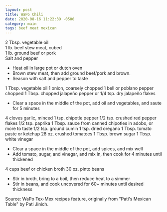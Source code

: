 ```yaml
---
layout: post
title: WaPo Chili
date: 2020-08-16 11:22:39 -0500
category: main
tags: beef meat mexican
---
```

2 Tbsp. vegetable oil  
1 lb. beef stew meat, cubed  
1 lb. ground beef or pork  
Salt and pepper  
<ul>
 	<li>Heat oil in large pot or dutch oven</li>
 	<li>Brown stew meat, then add ground beef/pork and brown.</li>
 	<li>Season with salt and pepper to taste</li>
</ul>
1 Tbsp. vegetable oil  
1 onion, coarsely chopped  
1 bell or poblano pepper chopped  
1 Tbsp. chopped jalapeño pepper or 1/4 tsp. dry jalapeño flakes  
<ul>
 	<li>Clear a space in the middle of the pot, add oil and vegetables, and saute for 5 minutes</li>
</ul>
4 cloves garlic, minced  
1 tsp. chipotle pepper  
1/2 tsp. crushed red pepper flakes  
1/2 tsp. paprika  
1 Tbsp. sauce from canned chipotles in adobo, or more to taste  
1/2 tsp. ground cumin  
1 tsp. dried oregano  
1 Tbsp. tomato paste or ketchup  
28 oz. crushed tomatoes  
1 Tbsp. brown sugar  
1 Tbsp. white vinegar  
<ul>
 	<li>Clear a space in the middle of the pot, add spices, and mix well</li>
 	<li>Add tomato, sugar, and vinegar, and mix in, then cook for 4 minutes until thickened</li>
</ul>
4 cups beef or chicken broth  
30 oz. pinto beans  
<ul>
 	<li>Stir in broth, bring to a boil, then reduce heat to a simmer</li>
 	<li>Stir in beans, and cook uncovered for 60+ minutes until desired thickness</li>
</ul>
Source: WaPo Tex-Mex recipes feature, originally from "Pati's Mexican Table" by Pati Jinich.  
